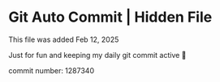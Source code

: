 # Git Auto Commit | Hidden File

This file was added Feb 12, 2025

Just for fun and keeping my daily git commit active 🤪

commit number: 1287340
